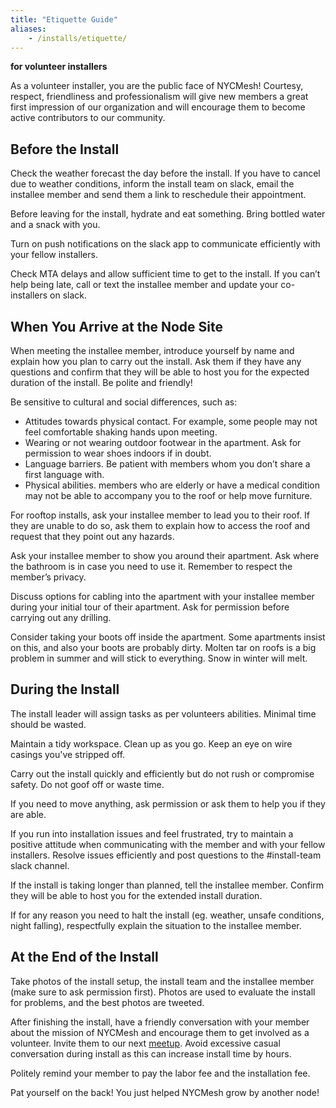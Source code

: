 ```yaml
---
title: "Etiquette Guide"
aliases:
    - /installs/etiquette/
---
```

**for volunteer installers**

As a volunteer installer, you are the public face of NYCMesh! Courtesy, respect, friendliness and
professionalism will give new members a great first impression of our organization and
will encourage them to become active contributors to our community.

## Before the Install

Check the weather forecast the day before the install. If you have to cancel due to weather
conditions, inform the install team on slack, email the installee member and send them a link to reschedule their appointment. 

Before leaving for the install, hydrate and eat something. Bring bottled
water and a snack with you.

Turn on push notifications on the slack app to communicate efficiently with your
fellow installers.

Check MTA delays and allow sufficient time to get to the install. If you can’t help being
late, call or text the installee member and update your co-installers on slack.

## When You Arrive at the Node Site

When meeting the installee member, introduce yourself by name and explain how you plan to carry out
the install. Ask them if they have any questions and confirm that they will be able to
host you for the expected duration of the install. Be polite and friendly!

Be sensitive to cultural and social differences, such as:

* Attitudes towards physical contact. For example, some people may not feel comfortable
shaking hands upon meeting.
* Wearing or not wearing outdoor footwear in the apartment. Ask for permission to wear
shoes indoors if in doubt.
* Language barriers. Be patient with members whom you don’t share a first language with.
* Physical abilities. members who are elderly or have a medical condition may not be
able to accompany you to the roof or help move furniture.

For rooftop installs, ask your installee member to lead you to their roof. If they are unable to do so, ask them to
explain how to access the roof and request that they point out any hazards.

Ask your installee member to show you around their apartment. Ask where the bathroom is in case you need to use it. Remember to respect the member’s privacy.

Discuss options for cabling into the apartment with your installee member during your initial tour
of their apartment. Ask for permission before carrying out any drilling.

Consider taking your boots off inside the apartment. Some apartments insist on this, and also your boots are probably dirty. Molten tar on roofs is a big problem in summer and will stick to everything. Snow in winter will melt.

## During the Install

The install leader will assign tasks as per volunteers abilities. Minimal time should be wasted.

Maintain a tidy workspace. Clean up as you go. Keep an eye on wire casings you've stripped
off.

Carry out the install quickly and efficiently but do not rush or compromise safety. Do not goof off or waste time.

If you need to move anything, ask permission or ask them to help you if they are able. 

If you run into installation issues and feel frustrated, try to maintain a positive
attitude when communicating with the member and with your fellow installers. Resolve issues efficiently and post questions to the #install-team slack channel.

If the install is taking longer than planned, tell the installee member. Confirm they will be able to host you for the extended install duration.

If for any reason you need to halt the install (eg. weather, unsafe conditions, night falling), respectfully explain the situation to the installee member.

## At the End of the Install

Take photos of the install setup, the install team and the installee member (make sure to ask permission first). Photos are used to evaluate the install for problems, and the best photos are tweeted.

After finishing the install, have a friendly conversation with your member about the mission of NYCMesh and encourage them to get involved as a volunteer. Invite them to our next
[meetup](https://www.meetup.com/nycmesh/). Avoid excessive casual conversation during install as this can increase install time by hours.

Politely remind your member to pay the labor fee and the installation fee.

Pat yourself on the back! You just helped NYCMesh grow by another node!

